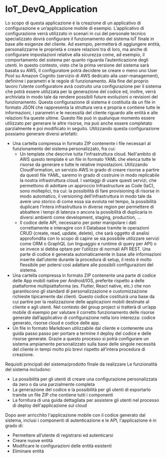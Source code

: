 # IoT_DevQ_Application
Lo scopo di questa applicazione è la creazione di un applicativo di configurazione e
un’applicazione mobile di esempio.
L’applicativo di configurazione verrà utilizzato in scenari in cui del personale tecnico
specializzato dovrà configurare il funzionamento del sistema IoT finale in base alle esigenze
del cliente. Ad esempio, permetterà di aggiungere entità, personalizzarne le proprietà e creare
relazioni tra di loro, ma anche di configurare impostazioni relative alla sicurezza come, ad
esempio, il comportamento del sistema per quanto riguarda l’autenticazione degli utenti.
In questo contesto, visto che la prima versione del sistema sarà
basata su AWS, il configuratore potrà decidere se creare o meno uno User Pool su Amazon
Cognito (servizio di AWS dedicato alla user-management), definirne i parametri e le regole di
funzionamento.
Alla fine del proprio lavoro l’utente configuratore avrà costruito una configurazione per il
sistema che potrà essere utilizzata per la generazione del codice ed, inoltre, verrà archiviata in
modo tale da rendere possibili future evoluzioni o revisioni del funzionamento.
Questa configurazione di sistema è costituita da un file in formato JSON che rappresenta la
struttura vera e propria e contiene tutte le informazioni, i parametri e le necessità del cliente
riguardo alle entità e alle relazioni fra queste ultime. Questo file può in qualunque momento
essere utilizzato per generare le altre risorse, ma può anche essere completato parzialmente e
poi modificato in seguito. Utilizzando questa configurazione possiamo generare diversi
artefatti:
- Una cartella compressa in formato ZIP contenente i file necessari al funzionamento del
sistema personalizzato, fra cui:
  - Un template che descrive tutta l’infrastruttura cloud. Nell'ambito di AWS questo
  template è un file in formato YAML che elenca tutte le risorse da generare e tutte le relative
  impostazioni. Utilizzando CloudFormation, un servizio AWS in grado di creare risorse a
  partire da questi file YAML, saremo in grado di costruire in modo replicabile la nostra
  infrastruttura cloud. I vantaggi di usare questi servizi, che permettono di adottare un
  approccio Infrastructure as Code (IaC), sono molteplici, tra cui: la possibilità di fare
  provisioning di risorse in modo automatico, il versioning dell’infrastruttura in modo tale da
  avere uno storico di come essa sia evoluta nel tempo, la possibilità duplicare l’intera
  infrastruttura in diverse region per permettere di abbattere i tempi di latenza o ancora la
  possibilità di duplicarla in diversi ambienti come development, staging, production, ...
  - Il codice delle API, necessario per poter manipolare i dati correttamente e interagire
  con il Database tramite le operazioni CRUD (create, read, update, delete), che sarà oggetto di
  analisi approfondita con lo scopo di capire se sia possibile utilizzare servizi come ORM o
  GraphQL (un linguaggio e runtime di query per API) o se invece si debba optare per l’utilizzo
  di normali API REST.
  Una parte di codice è generata automaticamente in base alle informazioni inserite dall’utente
  durante la procedura di setup, il resto è molto flessibile per potersi così adattare alle possibili
  configurazioni del sistema.
- Una cartella compressa in formato ZIP contenente una parte di codice delle App mobili
native per Android/IOS, preferite rispetto a delle piattaforme multipiattaforma (es. Flutter,
React native, etc.) che non garantiscono gli standard di personalizzazione e customizzazione
richieste tipicamente dai clienti. Questo codice costituirà una base da cui partire per la
realizzazione delle applicazioni mobili destinate al cliente e agli utenti.
Nel contesto del group project si tratterà di un’app mobile di esempio per valutare il corretto
funzionamento delle risorse generate dall’applicativo di configurazione nella loro interezza:
codice generato, risorse cloud e codice delle app.
- Un file in formato Markdown utilizzabile dal cliente e contenente una guida passo passo per
portare a termine il deploy del codice e delle risorse generate.
Grazie a questo processo si potrà configurare un sistema ampiamente personalizzato sulla
base delle singole necessità del cliente in tempi molto più brevi rispetto all’intera procedura
di creazione.

Requisiti principali del sistema/prodotto finale da realizzare
Le funzionalità del sistema includono:
- La possibilità per gli utenti di creare una configurazione personalizzata da zero o da
una parzialmente completa
- La generazione del codice e la possibilità per gli utenti di esportarlo tramite un file ZIP
che contiene tutti i componenti
- La fornitura di una guida dettagliata per assistere gli utenti nel processo di deploy
dell'applicazione sul cloud

Dopo aver arricchito l'applicazione mobile con il codice generato dal sistema, inclusi i
componenti di autenticazione e le API, l'applicazione è in grado di:
- Permettere all’utente di registrarsi ed autenticarsi
- Creare nuove entità
- Modificare le configurazioni delle entità esistenti
- Eliminare entità
